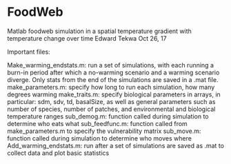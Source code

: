 # FoodWeb
Matlab foodweb simulation in a spatial temperature gradient with temperature change over time
Edward Tekwa Oct 26, 17

Important files:

Make_warming_endstats.m: run a set of simulations, with each running a burn-in period after which a no-warming scenario and a warming scenario diverge.  Only stats from the end of the simulations are saved in a .mat file.
make_parameters.m: specify how long to run each simulation, how many degrees warming
make_traits.m: specify biological parameters in arrays, in particular: sdm, sdv, td, basalSize, as well as general parameters such as number of species, number of patches, and environmental and biological temperature ranges
sub_demog.m: function called during simulation to determine who eats what
sub_feedfunc.m: function called from make_parameters.m to specify the vulnerability matrix
sub_move.m: function called during simulation to determine who moves where
Add_warming_endstats.m: run after a set of simulations are saved as .mat to collect data and plot basic statistics
